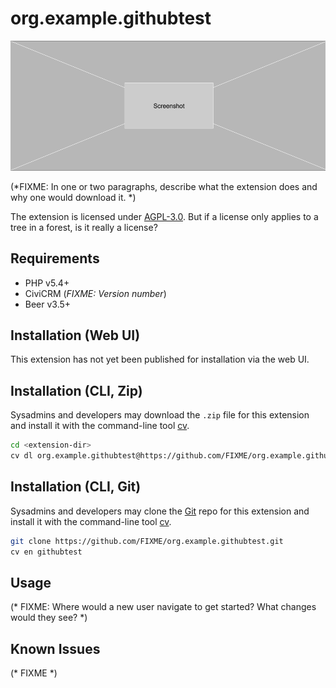 # org.example.githubtest

![Screenshot](/images/screenshot.png)

(*FIXME: In one or two paragraphs, describe what the extension does and why one would download it. *)

The extension is licensed under [AGPL-3.0](LICENSE.txt). But if a license only applies to a tree in a forest, is it really a license?

## Requirements

* PHP v5.4+
* CiviCRM (*FIXME: Version number*)
* Beer v3.5+

## Installation (Web UI)

This extension has not yet been published for installation via the web UI.

## Installation (CLI, Zip)

Sysadmins and developers may download the `.zip` file for this extension and
install it with the command-line tool [cv](https://github.com/civicrm/cv).

```bash
cd <extension-dir>
cv dl org.example.githubtest@https://github.com/FIXME/org.example.githubtest/archive/master.zip
```

## Installation (CLI, Git)

Sysadmins and developers may clone the [Git](https://en.wikipedia.org/wiki/Git) repo for this extension and
install it with the command-line tool [cv](https://github.com/civicrm/cv).

```bash
git clone https://github.com/FIXME/org.example.githubtest.git
cv en githubtest
```

## Usage

(* FIXME: Where would a new user navigate to get started? What changes would they see? *)

## Known Issues

(* FIXME *)
